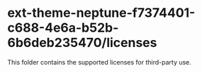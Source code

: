 # ext-theme-neptune-f7374401-c688-4e6a-b52b-6b6deb235470/licenses

This folder contains the supported licenses for third-party use.
